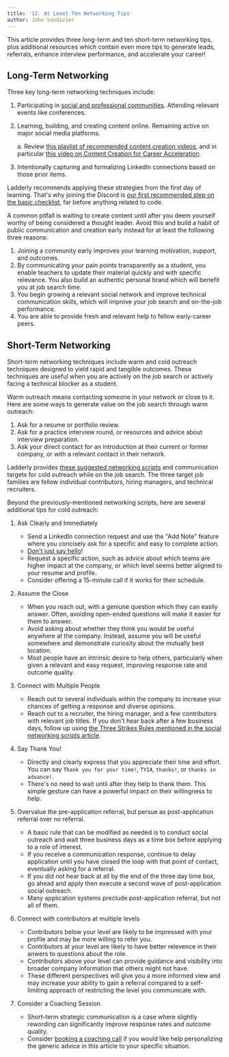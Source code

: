 ```yaml
---
title: '12. At Least Ten Networking Tips'
author: John Vandivier
---
```


This article provides three long-term and ten short-term networking tips, plus additional resources which contain even more tips to generate leads, referrals, enhance interview performance, and accelerate your career!

## Long-Term Networking

Three key long-term networking techniques include:

1. Participating in [social and professional communities](/blog/2025-01-22-endorsed-communities). Attending relevant events like conferences.
2. Learning, building, and creating content online. Remaining active on major social media platforms.

   a. Review [this playlist of recommended content creation videos](https://www.youtube.com/playlist?list=PL4hsXTgWARMzZRMexcC-yaWkSIdN3qb4O), and in particular [this video on Content Creation for Career Acceleration](https://www.youtube.com/watch?v=RWTaRvF7sSU&list=PL4hsXTgWARMzZRMexcC-yaWkSIdN3qb4O&index=1&t=212s).

3. Intentionally capturing and formalizing LinkedIn connections based on those prior items.

Ladderly recommends applying these strategies from the first day of learning. That's why joining the Discord is [our first recommended step on the basic checklist](https://www.ladderly.io/checklists/my-basic-checklist), far before anything related to code.

A common pitfall is waiting to create content until after you deem yourself worthy of being considered a thought leader. Avoid this and build a habit of public communication and creation early instead for at least the following three reasons:

1. Joining a community early improves your learning motivation, support, and outcomes.
2. By communicating your pain points transparently as a student, you enable teachers to update their material quickly and with specific relevance. You also build an authentic personal brand which will benefit you at job search time.
3. You begin growing a relevant social network and improve technical communication skills, which will improve your job search and on-the-job performance.
4. You are able to provide fresh and relevant help to fellow early-career peers.

## Short-Term Networking

Short-term networking techniques include warm and cold outreach techniques designed to yield rapid and tangible outcomes. These techniques are useful when you are actively on the job search or actively facing a technical blocker as a student.

Warm outreach means contacting someone in your network or close to it. Here are some ways to generate value on the job search through warm outreach:

1. Ask for a resume or portfolio review.
2. Ask for a practice interview round, or resources and advice about interview preparation.
3. Ask your direct contact for an introduction at their current or former company, or with a relevant contact in their network.

Ladderly provides [these suggested networking scripts](blog/2025-01-20-social-networking-scripts) and communication targets for cold outreach while on the job search. The three target job families are fellow individual contributors, hiring managers, and technical recruiters.

Beyond the previously-mentioned networking scripts, here are several additional tips for cold outreach:

1. Ask Clearly and Immediately

   - Send a LinkedIn connection request and use the "Add Note" feature where you concisely ask for a specific and easy to complete action.
   - [Don't just say hello](https://nohello.net/en/)!
   - Request a specific action, such as advice about which teams are higher impact at the company, or which level seems better aligned to your resume and profile.
   - Consider offering a 15-minute call if it works for their schedule.

2. Assume the Close

   - When you reach out, with a geniune question which they can easily answer. Often, avoiding open-ended questions will make it easier for them to answer.
   - Avoid asking about whether they think you would be useful anywhere at the company. Instead, assume you will be useful somewhere and demonstrate curiosity about the mutually best location.
   - Most people have an intrinsic desire to help others, particularly when given a relevant and easy request, improving response rate and outcome quality.

3. Connect with Multiple People

   - Reach out to several individuals within the company to increase your chances of getting a response and diverse opinions.
   - Reach out to a recruiter, the hiring manager, and a few contributors with relevant job titles. If you don't hear back after a few business days, follow up using [the Three Strikes Rules mentioned in the social networking scripts article](http://localhost:3000/blog/2025-01-20-social-networking-scripts#the-three-strikes-rules).

4. Say Thank You!

   - Directly and clearly express that you appreciate their time and effort. You can say `Thank you for your time!`, `TYIA`, `thanks!`, or `thanks in advance!`.
   - There's no need to wait until after they help to thank them. This simple gesture can have a powerful impact on their willingness to help.

5. Overvalue the pre-application referral, but persue as post-application referral over no referral.

   - A basic rule that can be modified as needed is to conduct social outreach and wait three business days as a time box before applying to a role of interest.
   - If you receive a communication response, continue to delay application until you have closed the loop with that point of contact, eventually asking for a referral.
   - If you did not hear back at all by the end of the three day time box, go ahead and apply then execute a second wave of post-application social outreach.
   - Many application systems preclude post-application referral, but not all of them.

6. Connect with contributors at multiple levels

   - Contributors below your level are likely to be impressed with your profile and may be more willing to refer you.
   - Contributors at your level are likely to have better relevence in their anwers to questions about the role.
   - Contributors above your level can provide guidance and visibility into broader company information that others might not have.
   - These different perspectives will give you a more informed view and may increase your ability to gain a referral compared to a self-limiting approach of restricting the level you communicate with.

7. Consider a Coaching Session
   - Short-term strategic communication is a case where slightly rewording can significantly improve response rates and outcome quality.
   - Consider [booking a coaching call](https://buy.stripe.com/cN2bMfbOQ2CX5dC7su) if you would like help personalizing the generic advice in this article to your specific situation.
